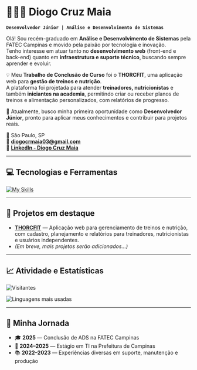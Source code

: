 # 👨🏻‍💻 Diogo Cruz Maia

**`Desenvolvedor Júnior | Análise e Desenvolvimento de Sistemas`**

Olá! Sou recém-graduado em **Análise e Desenvolvimento de Sistemas** pela FATEC Campinas e movido pela paixão por tecnologia e inovação.  
Tenho interesse em atuar tanto no **desenvolvimento web** (front-end e back-end) quanto em **infraestrutura e suporte técnico**, buscando sempre aprender e evoluir.

💡 Meu **Trabalho de Conclusão de Curso** foi o **THORCFIT**, uma aplicação web para **gestão de treinos e nutrição**.  
A plataforma foi projetada para atender **treinadores, nutricionistas** e também **iniciantes na academia**, permitindo criar ou receber planos de treinos e alimentação personalizados, com relatórios de progresso.

🎯 Atualmente, busco minha primeira oportunidade como **Desenvolvedor Júnior**, pronto para aplicar meus conhecimentos e contribuir para projetos reais.

📍 São Paulo, SP  
📧 **diogocrmaia03@gmail.com**  
💼 **[LinkedIn - Diogo Cruz Maia](https://www.linkedin.com/in/diogo-maia-30585b230)**  

---

## 💻 Tecnologias e Ferramentas

[![My Skills](https://skillicons.dev/icons?i=html,css,js,php,java,python,c,cs,mysql,linux,git)](https://skillicons.dev)

---

## 🚀 Projetos em destaque

- [**THORCFIT**](https://github.com/DioCrM22/THORCFIT) — Aplicação web para gerenciamento de treinos e nutrição, com cadastro, planejamento e relatórios para treinadores, nutricionistas e usuários independentes.
- _(Em breve, mais projetos serão adicionados...)_

---

## 📈 Atividade e Estatísticas

![Visitantes](https://komarev.com/ghpvc/?username=DioCrM22&label=Visualizações%20do%20perfil&color=0e75b6&style=for-the-badge)

![Linguagens mais usadas](https://github-readme-stats.vercel.app/api/top-langs/?username=DioCrM22&theme=tokyonight&layout=compact&custom_title=Linguagens%20mais%20usadas&langs_count=9)

---

## 📌 Minha Jornada

- 🎓 **2025** — Conclusão de ADS na FATEC Campinas  
- 💼 **2024–2025** — Estágio em TI na Prefeitura de Campinas  
- 📚 **2022–2023** — Experiências diversas em suporte, manutenção e produção
